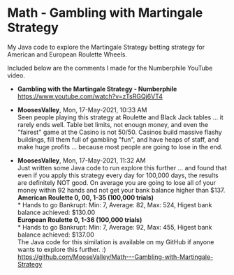 # Math - Gambling with Martingale Strategy

My Java code to explore the Martingale Strategy betting strategy for American and European Roulette Wheels.

Included below are the comments I made for the Numberphile YouTube video.


* **Gambling with the Martingale Strategy - Numberphile**
https://www.youtube.com/watch?v=zTsRGQj6VT4

* **MoosesValley**, Mon, 17-May-2021, 10:33 AM
<br>Seen people playing this strategy at Roulette and Black Jack tables ...  it rarely ends well.  Table bet limits, not enougn money, and even the "fairest" game at the Casino is not 50/50.  Casinos build massive flashy buildings, fill them full of gambling "fun", and have heaps of staff, and make huge profits ... because most people are going to lose in the end.

* **MoosesValley**, Mon, 17-May-2021, 11:32 AM
<br>Just written some Java code to run explore this further ...    and found that even if you apply this strategy every day for 100,000 days, the results are definitely NOT good.  On average you are going to lose all of your money within 92 hands and not get your bank balance higher than $137.
<br>**American Roulette 0, 00, 1-35  (100,000 trials)**
<br>* Hands to go Bankrupt:  Min: 7, Average: 82, Max: 524, Higest bank balance achieved: $130.00
<br>**European Roulette 0, 1-36  (100,000 trials)**
<br>* Hands to go Bankrupt:  Min: 7, Average: 92, Max: 455, Higest bank balance achieved: $137.00
<br>The Java code for this similation is available on my GitHub if anyone wants to explore this further.  :)
<br>https://github.com/MooseValley/Math---Gambling-with-Martingale-Strategy

